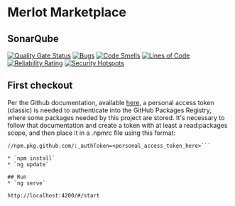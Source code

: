 # Merlot Marketplace

## SonarQube
[![Quality Gate Status](https://sonarqube.common.merlot-education.eu/api/project_badges/measure?project=merlot-education_marketplace_AYdG6VNrMxRMOCkiKtK_&metric=alert_status&token=sqb_629d7643396f780c99c0789cd0d30315336f4abc)](https://sonarqube.common.merlot-education.eu/dashboard?id=merlot-education_marketplace_AYdG6VNrMxRMOCkiKtK_) 
[![Bugs](https://sonarqube.common.merlot-education.eu/api/project_badges/measure?project=merlot-education_marketplace_AYdG6VNrMxRMOCkiKtK_&metric=bugs&token=sqb_629d7643396f780c99c0789cd0d30315336f4abc)](https://sonarqube.common.merlot-education.eu/dashboard?id=merlot-education_marketplace_AYdG6VNrMxRMOCkiKtK_)
[![Code Smells](https://sonarqube.common.merlot-education.eu/api/project_badges/measure?project=merlot-education_marketplace_AYdG6VNrMxRMOCkiKtK_&metric=code_smells&token=sqb_629d7643396f780c99c0789cd0d30315336f4abc)](https://sonarqube.common.merlot-education.eu/dashboard?id=merlot-education_marketplace_AYdG6VNrMxRMOCkiKtK_)
[![Lines of Code](https://sonarqube.common.merlot-education.eu/api/project_badges/measure?project=merlot-education_marketplace_AYdG6VNrMxRMOCkiKtK_&metric=ncloc&token=sqb_629d7643396f780c99c0789cd0d30315336f4abc)](https://sonarqube.common.merlot-education.eu/dashboard?id=merlot-education_marketplace_AYdG6VNrMxRMOCkiKtK_)
[![Reliability Rating](https://sonarqube.common.merlot-education.eu/api/project_badges/measure?project=merlot-education_marketplace_AYdG6VNrMxRMOCkiKtK_&metric=reliability_rating&token=sqb_629d7643396f780c99c0789cd0d30315336f4abc)](https://sonarqube.common.merlot-education.eu/dashboard?id=merlot-education_marketplace_AYdG6VNrMxRMOCkiKtK_)
[![Security Hotspots](https://sonarqube.common.merlot-education.eu/api/project_badges/measure?project=merlot-education_marketplace_AYdG6VNrMxRMOCkiKtK_&metric=security_hotspots&token=sqb_629d7643396f780c99c0789cd0d30315336f4abc)](https://sonarqube.common.merlot-education.eu/dashboard?id=merlot-education_marketplace_AYdG6VNrMxRMOCkiKtK_)

## First checkout
Per the Github documentation, available [here](https://docs.github.com/en/packages/working-with-a-github-packages-registry/working-with-the-npm-registry), a personal access token (classic) is needed to authenticate into the GitHub Packages Registry, where some packages needed by this project are stored.
It's necessary to follow that documentation and create a token with at least a read:packages scope, and then place it in a .npmrc file using this format:
```@merlot-education:registry=https://npm.pkg.github.com
//npm.pkg.github.com/:_authToken=<personal_access_token_here>```

* `npm install`
* `ng update`

## Run
* `ng serve`

http://localhost:4200/#/start 
